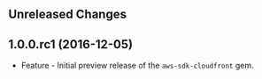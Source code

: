 Unreleased Changes
------------------

1.0.0.rc1 (2016-12-05)
------------------

* Feature - Initial preview release of the `aws-sdk-cloudfront` gem.


